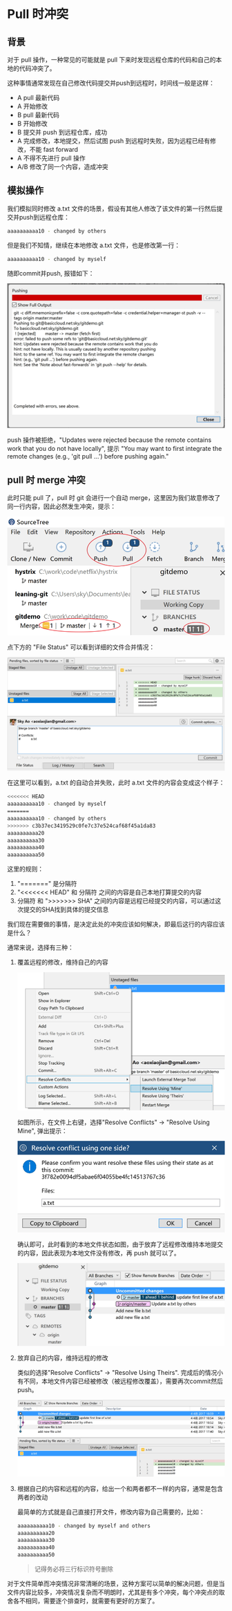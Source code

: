 # Pull 时冲突

## 背景

对于 pull 操作，一种常见的可能就是 pull 下来时发现远程仓库的代码和自己的本地的代码冲突了。

这种事情通常发现在自己修改代码提交并push到远程时，时间线一般是这样：

- A pull 最新代码
- A 开始修改
- B pull 最新代码
- B 开始修改
- B 提交并 push 到远程仓库，成功
- A 完成修改，本地提交，然后试图 push 到远程时失败，因为远程已经有修改，不能 fast forward
- A 不得不先进行 pull 操作
- A/B 修改了同一个内容，造成冲突

## 模拟操作

我们模拟同时修改 a.txt 文件的场景，假设有其他人修改了该文件的第一行然后提交并push到远程仓库：

```bash
aaaaaaaaaa10 - changed by others
```

但是我们不知情，继续在本地修改 a.txt 文件，也是修改第一行：

```bash
aaaaaaaaaa10 - changed by myself
```

随即commit并push, 报错如下：

![](images/conflict-pull/error.jpg)

push 操作被拒绝，"Updates were rejected because the remote contains work that you do not have locally", 提示 "You may want to first integrate the remote changes (e.g., 'git pull ...') before pushing again."

## pull 时 merge 冲突

此时只能 pull 了，pull 时 git 会进行一个自动 merge，这里因为我们故意修改了同一行内容，因此必然发生冲突，提示：

![](images/conflict-pull/merge-1.jpg)

点下方的 "File Status" 可以看到详细的文件合并情况：

![](images/conflict-pull/merge-2.jpg)

在这里可以看到，a.txt 的自动合并失败，此时 a.txt 文件的内容会变成这个样子：

```bash
<<<<<<< HEAD
aaaaaaaaaa10 - changed by myself
=======
aaaaaaaaaa10 - changed by others
>>>>>>> c3b37ec3419529c0fe7c37e524caf68f45a1da83
aaaaaaaaaa20
aaaaaaaaaa30
aaaaaaaaaa40
aaaaaaaaaa50
```

这里的规则：

1. "=======" 是分隔符
2. "<<<<<<< HEAD" 和 分隔符 之间的内容是自己本地打算提交的内容
3. 分隔符 和 ">>>>>>> SHA" 之间的内容是远程已经提交的内容，可以通过这次提交的SHA找到具体的提交信息

我们现在需要做的事情，是决定此处的冲突应该如何解决，即最后这行的内容应该是什么？

通常来说，选择有三种：

1. 覆盖远程的修改，维持自己的内容

	![](images/conflict-pull/merge-3.jpg)

	如图所示，在文件上右键，选择"Resolve Conflicts" -> "Resolve Using Mine", 弹出提示：

	![](images/conflict-pull/merge-4.jpg)

	确认即可，此时看到的本地文件状态如图，由于放弃了远程修改维持本地提交的内容，因此表现为本地文件没有修改，再 push 就可以了。

    ![](images/conflict-pull/merge-5.jpg)

2. 放弃自己的内容，维持远程的修改

	类似的选择"Resolve Conflicts" -> "Resolve Using Theirs". 完成后的情况小有不同，本地文件内容已经被修改（被远程修改覆盖），需要再次commit然后push。

    ![](images/conflict-pull/merge-6.jpg)

3. 根据自己的内容和远程的内容，给出一个和两者都不一样的内容，通常是包含两者的改动

	最简单的方式就是自己直接打开文件，修改内容为自己需要的，比如：

	```bash
    aaaaaaaaaa10 - changed by myself and others
    aaaaaaaaaa20
    aaaaaaaaaa30
    aaaaaaaaaa40
    aaaaaaaaaa50
    ```

	> 记得务必将三行标识符号删除

对于文件简单而冲突情况非常清晰的场景，这种方案可以简单的解决问题，但是当文件内容比较多，冲突情况复杂而不明朗时，尤其是有多个冲突，每个冲突点的取舍各不相同，需要逐个排查时，就需要有更好的方案了。

